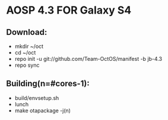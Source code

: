 AOSP 4.3 FOR Galaxy S4
===============================



Download:
------------------
* mkdir ~/oct
* cd ~/oct
* repo init -u git://github.com/Team-OctOS/manifest -b jb-4.3
* repo sync


Building(n=#cores-1):
--------------------
* build/envsetup.sh
* lunch
* make otapackage -j(n)
